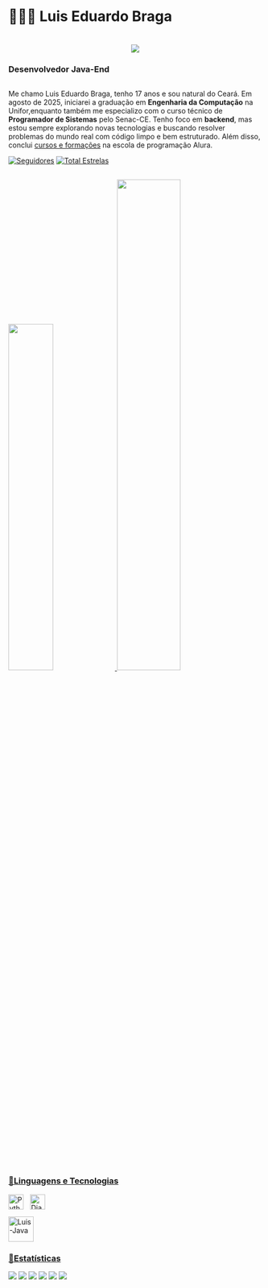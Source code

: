 # 👨🏽‍💻 Luis Eduardo Braga 


<h1 align="center">
    <img src="https://readme-typing-svg.herokuapp.com/?font=Righteous&size=35&center=true&vCenter=true&width=650&height=70&duration=4000&lines=Olá!+👋;+Sou+Luis+Eduardo+Braga+Canafistula!;" />
</h1>
<h3>Desenvolvedor Java-End </h3>

##



        
Me chamo Luis Eduardo Braga, tenho 17 anos e sou natural do Ceará. Em agosto de 2025, iniciarei a graduação em **Engenharia da Computação** na Unifor,enquanto também me especializo com o curso técnico de **Programador de Sistemas** pelo Senac-CE. Tenho foco em **backend**, mas estou sempre explorando novas tecnologias e buscando resolver problemas do mundo real com código limpo e bem estruturado. Além disso, conclui [cursos e formações](https://cursos.alura.com.br/user/lcanafistula-br/fullCertificate/cf7044dea3b014d1f974f91fb0355e15) na escola de programação Alura. 

<p align="left">
      <a href="https://github.com/luisbragac?tab=followers">
         <img alt="Seguidores" title="Me siga no Github" src="https://custom-icon-badges.demolab.com/github/followers/luisbragac?color=236ad3&labelColor=1155ba&style=for-the-badge&logo=github&label=Seguidores&logoColor=white"/></a>
      <a href="https://github.com/luisbragac?tab=repositories&sort=stargazers">
         <img alt="Total Estrelas" title="Total de estrelas no Github" src="https://custom-icon-badges.demolab.com/github/stars/luisbragac?color=55960c&style=for-the-badge&labelColor=488207&logo=star&label=Estrelas"/></a>
</p>

##

<div>
  <a href="https://github.com/luisbragac"> 
<img height="42%" src="https://github-readme-stats.vercel.app/api?username=luisbragac&show_icons=true&theme=dark&include_all_commits=true&count_private=true"/>
  <img height="50%
" src="https://github-readme-stats.vercel.app/api/top-langs/?username=luisbragac&layout=compact&langs_count=16&theme=dark"/>
</div>

 ##



 
### 🤖Linguagens e Tecnologias

<img 
  align="left" 
  alt="Python"
  title="Python" 
  width="30px" 
  style="padding-right: 10px;" 
  src="https://cdn.jsdelivr.net/gh/devicons/devicon@latest/icons/python/python-original.svg" />
<img 
  aling="left" 
  alt="Django" 
  title="Django" 
  width ="30px"
  style="padding-right:10px"
  src="https://img.icons8.com/external-tal-revivo-filled-tal-revivo/24/external-django-a-high-level-python-web-framework-that-encourages-rapid-development-logo-filled-tal-revivo.png" alt="external-django-a-high-level-python-web-framework-that-encourages-rapid-development-logo-filled-tal-revivo"
/>

<div style="display: inline_block">
  <img align="center" alt="Luis-Java" height="50px" width="50px" src="https://cdn.jsdelivr.net/gh/devicons/devicon@latest/icons/java/java-original-wordmark.svg">
</div>

### 🤖Estatísticas
<div>
  <a href="https://www.youtube.com/@Senacceoficial" target="_blank"><img src="https://img.shields.io/badge/YouTube-FF0000?style=for-the-badge&logo=youtube&logoColor=white" target="_blank"></a>
  <a href="https://instagram.com/denis.p.silva" target="_blank"><img src="https://img.shields.io/badge/-Instagram-%23E4405F?style=for-the-badge&logo=instagram&logoColor=white" target="_blank"></a>
 	<a href="https://www.twitch.tv/denispsilvace" target="_blank"><img src="https://img.shields.io/badge/Twitch-9146FF?style=for-the-badge&logo=twitch&logoColor=white" target="_blank"></a>
 <a href="https://discord.gg/236957863879114754" target="_blank"><img src="https://img.shields.io/badge/Discord-7289DA?style=for-the-badge&logo=discord&logoColor=white" target="_blank"></a> 
  <a href = "mailto:denissilva@ce.senac.br"><img src="https://img.shields.io/badge/Gmail-D14836?style=for-the-badge&logo=gmail&logoColor=white" target="_blank"></a>
  <a href="https://www.linkedin.com/in/denissilvace" target="_blank"><img src="https://img.shields.io/badge/-LinkedIn-%230077B5?style=for-the-badge&logo=linkedin&logoColor=white" target="_blank"></a>   
</div>
